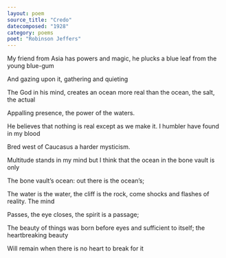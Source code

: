 ```yaml
---
layout: poem
source_title: "Credo"
datecomposed: "1928"
category: poems
poet: "Robinson Jeffers"
---
```

My friend from Asia has powers and magic, he plucks a blue leaf from the young blue-gum

And gazing upon it, gathering and quieting

The God in his mind, creates an ocean more real than the ocean, the salt, the actual

Appalling presence, the power of the waters.

He believes that nothing is real except as we make it. I humbler have found in my blood

Bred west of Caucasus a harder mysticism.

Multitude stands in my mind but I think that the ocean in the bone vault is only

The bone vault’s ocean: out there is the ocean’s;


The water is the water, the cliff is the rock, come shocks and flashes of reality.&nbsp;The mind

Passes, the eye closes, the spirit is a passage;

The beauty of things was born before eyes and sufficient to itself; the heartbreaking beauty

Will remain when there is no heart to break for it
